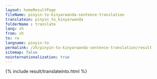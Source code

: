 ```yaml
---
layout: homeResultPage
fileName: pinyin-to-kinyarwanda-sentence-translation
translatein: pinyin_to_kinyarwanda
folderName : translate
lang: zh
from: zh
to: rw
langname: pinyin-to
permalink: /zh/pinyin-to-kinyarwanda-sentence-translation/result
sitemap: false
nointernationalization: true
---
```

{% include result/translateinto.html %}

<script src="/js/result/translation.js" data-foldername="{{page.folderName}}" data-lang="{{page.lang}}"></script>
